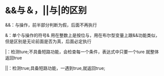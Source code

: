 # &&与＆，||与|的区别

&&：与操作，前半部分判断为假，后面不再执行

&：单个与操作的符号& 用在整数上是按位与，用在布尔型变量上跟&&功能类似，但是区别是无论前面是否为真，后面必定执行

|：检测ture;不具备短路功能，会检查每一个条件，表达式中只要一个ture 就整体返回true

||：检测true;具备短路功能，一遇到true,就返回true;